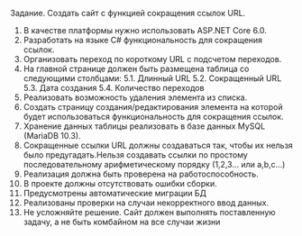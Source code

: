 Задание. 
Создать сайт с функцией сокращения ссылок URL. 
1. В качестве платформы нужно использовать ASP.NET Core 6.0. 
2. Разработать на языке C# функциональность для сокращения ссылок. 
3. Организовать переход по короткому URL с подсчетом переходов. 
4. На главной странице должен быть размещена таблица со 
следующими столбцами: 
5.1. Длинный URL 
5.2. Сокращенный URL 
5.3. Дата создания 
5.4. Количество переходов 
6. Реализовать возможность удаления элемента из списка. 
7. Создать страницу создания/редактирования элемента на которой 
будет использоваться функциональность для сокращения ссылок. 
8. Хранение данных таблицы реализовать в базе данных MySQL (MariaDB 10.3). 
9. Сокращенные ссылки URL должны создаваться так, чтобы их нельзя было 
предугадать.Нельзя создавать ссылки по простому последовательному 
арифметическому порядку (1,2,3… или a,b,c…) 
10. Реализация должна быть проверена на работоспособность. 
11. В проекте должны отсутствовать ошибки сборки. 
12. Предусмотрены автоматические миграции БД 
13. Реализованы проверки на случаи некорректного ввод данных. 
14. Не усложняйте решение. Сайт должен выполнять поставленную задачу, а не быть 
комбайном на все случаи жизни
